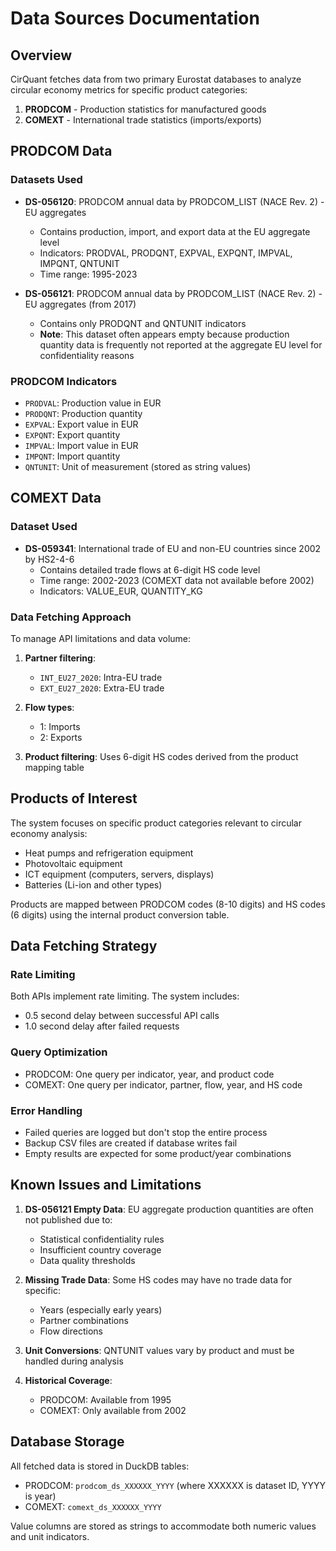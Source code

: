# Data Sources Documentation

## Overview

CirQuant fetches data from two primary Eurostat databases to analyze circular economy metrics for specific product categories:

1. **PRODCOM** - Production statistics for manufactured goods
2. **COMEXT** - International trade statistics (imports/exports)

## PRODCOM Data

### Datasets Used

- **DS-056120**: PRODCOM annual data by PRODCOM_LIST (NACE Rev. 2) - EU aggregates
  - Contains production, import, and export data at the EU aggregate level
  - Indicators: PRODVAL, PRODQNT, EXPVAL, EXPQNT, IMPVAL, IMPQNT, QNTUNIT
  - Time range: 1995-2023

- **DS-056121**: PRODCOM annual data by PRODCOM_LIST (NACE Rev. 2) - EU aggregates (from 2017)
  - Contains only PRODQNT and QNTUNIT indicators
  - **Note**: This dataset often appears empty because production quantity data is frequently not reported at the aggregate EU level for confidentiality reasons

### PRODCOM Indicators

- `PRODVAL`: Production value in EUR
- `PRODQNT`: Production quantity
- `EXPVAL`: Export value in EUR  
- `EXPQNT`: Export quantity
- `IMPVAL`: Import value in EUR
- `IMPQNT`: Import quantity
- `QNTUNIT`: Unit of measurement (stored as string values)

## COMEXT Data

### Dataset Used

- **DS-059341**: International trade of EU and non-EU countries since 2002 by HS2-4-6
  - Contains detailed trade flows at 6-digit HS code level
  - Time range: 2002-2023 (COMEXT data not available before 2002)
  - Indicators: VALUE_EUR, QUANTITY_KG

### Data Fetching Approach

To manage API limitations and data volume:

1. **Partner filtering**: 
   - `INT_EU27_2020`: Intra-EU trade
   - `EXT_EU27_2020`: Extra-EU trade

2. **Flow types**:
   - 1: Imports
   - 2: Exports

3. **Product filtering**: Uses 6-digit HS codes derived from the product mapping table

## Products of Interest

The system focuses on specific product categories relevant to circular economy analysis:

- Heat pumps and refrigeration equipment
- Photovoltaic equipment  
- ICT equipment (computers, servers, displays)
- Batteries (Li-ion and other types)

Products are mapped between PRODCOM codes (8-10 digits) and HS codes (6 digits) using the internal product conversion table.

## Data Fetching Strategy

### Rate Limiting
Both APIs implement rate limiting. The system includes:
- 0.5 second delay between successful API calls
- 1.0 second delay after failed requests

### Query Optimization
- PRODCOM: One query per indicator, year, and product code
- COMEXT: One query per indicator, partner, flow, year, and HS code

### Error Handling
- Failed queries are logged but don't stop the entire process
- Backup CSV files are created if database writes fail
- Empty results are expected for some product/year combinations

## Known Issues and Limitations

1. **DS-056121 Empty Data**: EU aggregate production quantities are often not published due to:
   - Statistical confidentiality rules
   - Insufficient country coverage
   - Data quality thresholds

2. **Missing Trade Data**: Some HS codes may have no trade data for specific:
   - Years (especially early years)
   - Partner combinations
   - Flow directions

3. **Unit Conversions**: QNTUNIT values vary by product and must be handled during analysis

4. **Historical Coverage**: 
   - PRODCOM: Available from 1995
   - COMEXT: Only available from 2002

## Database Storage

All fetched data is stored in DuckDB tables:
- PRODCOM: `prodcom_ds_XXXXXX_YYYY` (where XXXXXX is dataset ID, YYYY is year)
- COMEXT: `comext_ds_XXXXXX_YYYY`

Value columns are stored as strings to accommodate both numeric values and unit indicators.